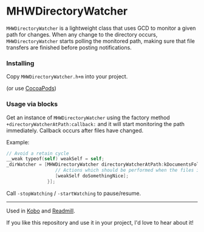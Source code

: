 # MHWDirectoryWatcher
`MHWDirectoryWatcher` is a lightweight class that uses GCD to monitor a given path for changes.
When any change to the directory occurs, `MHWDirectoryWatcher` starts polling the monitored path, making sure that file transfers are finished before posting notifications.

### Installing
Copy `MHWDirectoryWatcher.h+m` into your project.

(or use [CocoaPods](http://cocoapods.org))

### Usage via blocks
Get an instance of `MHWDirectoryWatcher` using the factory method `+directoryWatcherAtPath:callback:` and it will start monitoring the path immediately. Callback occurs after files have changed.

Example:

```objective-c
// Avoid a retain cycle
__weak typeof(self) weakSelf = self;
_dirWatcher = [MHWDirectoryWatcher directoryWatcherAtPath:kDocumentsFolder callback:^{
                  // Actions which should be performed when the files in the directory 
                  [weakSelf doSomethingNice];
        	   }];

```

Call `-stopWatching` / `-startWatching` to pause/resume.

---

Used in [Kobo](https://itunes.apple.com/se/app/kobo-books/id301259483?l=en&mt=8) and [Readmill](https://itunes.apple.com/se/app/readmill-book-reader-for-epub/id438032664?l=en&mt=8). 

If you like this repository and use it in your project, I'd love to hear about it!

